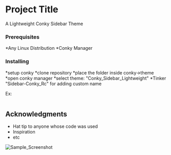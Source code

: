 # Project Title

A Lightweight Conky Sidebar Theme



### Prerequisites

*Any Linux Distribution
*Conky Manager



### Installing
*setup conky
*clone repository
*place the folder inside conky->theme
*open conky manager 
*select theme: "Conky_Sidebar_Lightweight"
*Tinker "Sidebar-Conky_Rc" for adding custom name

Ex:
```/home/rakesh/.conky/Sidebar-Conky/Conky_Sidebar_Lightweight
```




## Acknowledgments

* Hat tip to anyone whose code was used
* Inspiration
* etc

![Sample_Screenshot](https://drive.google.com/open?id=1i4kjlYyb3R9p3hvahijnIX48PjeQ1Zbm?raw=true "ScreenShot")

